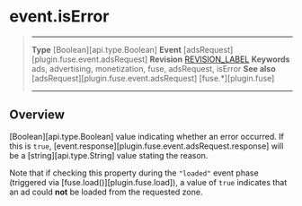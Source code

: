 # event.isError

> --------------------- ------------------------------------------------------------------------------------------
> __Type__              [Boolean][api.type.Boolean]
> __Event__             [adsRequest][plugin.fuse.event.adsRequest]
> __Revision__          [REVISION_LABEL](REVISION_URL)
> __Keywords__          ads, advertising, monetization, fuse, adsRequest, isError
> __See also__			[adsRequest][plugin.fuse.event.adsRequest]
>						[fuse.*][plugin.fuse]
> --------------------- ------------------------------------------------------------------------------------------

## Overview

[Boolean][api.type.Boolean] value indicating whether an error occurred. If this is `true`, [event.response][plugin.fuse.event.adsRequest.response] will be a [string][api.type.String] value stating the reason.

Note that if checking this property during the `"loaded"` event phase (triggered via [fuse.load()][plugin.fuse.load]), a value of `true` indicates that an ad could __not__ be loaded from the requested zone.